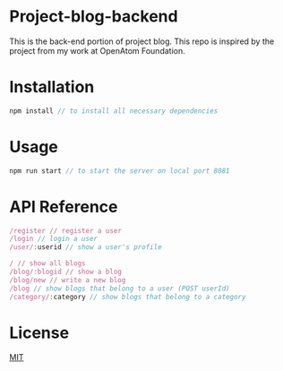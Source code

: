 # Project-blog-backend
This is the back-end portion of project blog. This repo is inspired by the project from my work at OpenAtom Foundation.
# Installation
```javascript
npm install // to install all necessary dependencies
```
# Usage
```javascript
npm run start // to start the server on local port 8081
```
# API Reference
```javascript
/register // register a user
/login // login a user
/user/:userid // show a user's profile

/ // show all blogs
/blog/:blogid // show a blog
/blog/new // write a new blog
/blog // show blogs that belong to a user (POST userId)
/category/:category // show blogs that belong to a category
```
# License
[MIT](https://choosealicense.com/licenses/mit/)